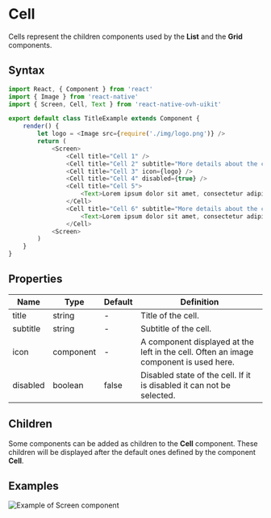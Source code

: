 # Cell

Cells represent the children components used by the **List** and the **Grid** components.

## Syntax

```javascript
import React, { Component } from 'react'
import { Image } from 'react-native'
import { Screen, Cell, Text } from 'react-native-ovh-uikit'

export default class TitleExample extends Component {
    render() {
        let logo = <Image src={require('./img/logo.png')} />
        return (
            <Screen>
                <Cell title="Cell 1" />
                <Cell title="Cell 2" subtitle="More details about the cell 2." />
                <Cell title="Cell 3" icon={logo} />
                <Cell title="Cell 4" disabled={true} />
                <Cell title="Cell 5">
                    <Text>Lorem ipsum dolor sit amet, consectetur adipiscing elit.</Text>
                </Cell>
                <Cell title="Cell 6" subtitle="More details about the cell 6." icon={logo}>
                    <Text>Lorem ipsum dolor sit amet, consectetur adipiscing elit.</Text>
                </Cell>
            <Screen>
        )
    }
}
```

## Properties

| Name | Type | Default | Definition |
| - | - | - | - |
| title | string | - | Title of the cell. |
| subtitle | string | - | Subtitle of the cell. |
| icon | component | - | A component displayed at the left in the cell. Often an image component is used here. |
| disabled | boolean | false | Disabled state of the cell. If it is disabled it can not be selected. |

## Children

Some components can be added as children to the **Cell** component. These children will be displayed after the default ones defined by the component **Cell**.

## Examples

![Example of Screen component](https://raw.githubusercontent.com/cygy/ovh-ui-kit-documentation/react-native/src/assets/components/example.png)